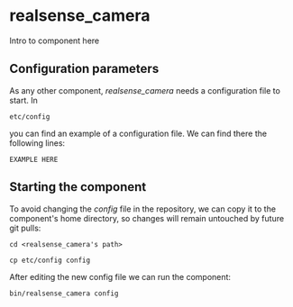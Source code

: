 # realsense_camera
Intro to component here


## Configuration parameters
As any other component, *realsense_camera* needs a configuration file to start. In
```
etc/config
```
you can find an example of a configuration file. We can find there the following lines:
```
EXAMPLE HERE
```

## Starting the component
To avoid changing the *config* file in the repository, we can copy it to the component's home directory, so changes will remain untouched by future git pulls:

```
cd <realsense_camera's path> 
```
```
cp etc/config config
```

After editing the new config file we can run the component:

```
bin/realsense_camera config
```
